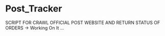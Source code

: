 # Post_Tracker
SCRIPT FOR CRAWL OFFICIAL POST WEBSITE AND RETURN STATUS OF ORDERS -> Working On It ...
